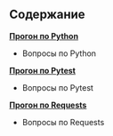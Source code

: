 ## Содержание

**[Прогон по Python](!Python.md)**
   - Вопросы по Python

**[Прогон по Pytest](Pytest.md)**
   - Вопросы по Pytest

**[Прогон по Requests](Requests.md)**
   - Вопросы по Requests